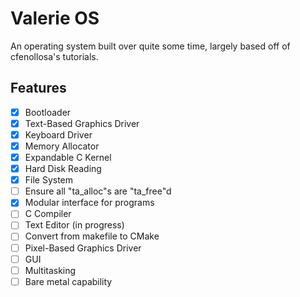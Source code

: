 Valerie OS
==========

An operating system built over quite some time, largely based off of cfenollosa's tutorials.
## Features
 - [X] Bootloader
 - [X] Text-Based Graphics Driver
 - [X] Keyboard Driver
 - [X] Memory Allocator
 - [X] Expandable C Kernel
 - [X] Hard Disk Reading
 - [X] File System 
 - [ ] Ensure all "ta_alloc"s are "ta_free"d
 - [X] Modular interface for programs
 - [ ] C Compiler
 - [ ] Text Editor (in progress)
 - [ ] Convert from makefile to CMake
 - [ ] Pixel-Based Graphics Driver
 - [ ] GUI
 - [ ] Multitasking
 - [ ] Bare metal capability